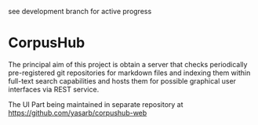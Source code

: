 see development branch for active progress


# CorpusHub

The principal aim of this project is obtain a server that checks periodically pre-registered git repositories for markdown files and indexing them within full-text search capabilities and hosts them for possible graphical user interfaces via REST service.

The UI Part being maintained in separate repository at https://github.com/yasarb/corpushub-web 
